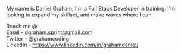 My name is Daniel Graham, I'm a Full Stack Developer in training. I'm looking to expand my skillset, and make waves where I can.

Reach me @
<br>
Email - dgraham.sprint@gmail.com
<br>
Twitter - @grahamcoding
<br>
LinkedIn - https://www.linkedin.com/in/grahamdaniel/

<!---
grahamcoding/grahamcoding is a ✨ special ✨ repository because its `README.md` (this file) appears on your GitHub profile.
You can click the Preview link to take a look at your changes.
--->
